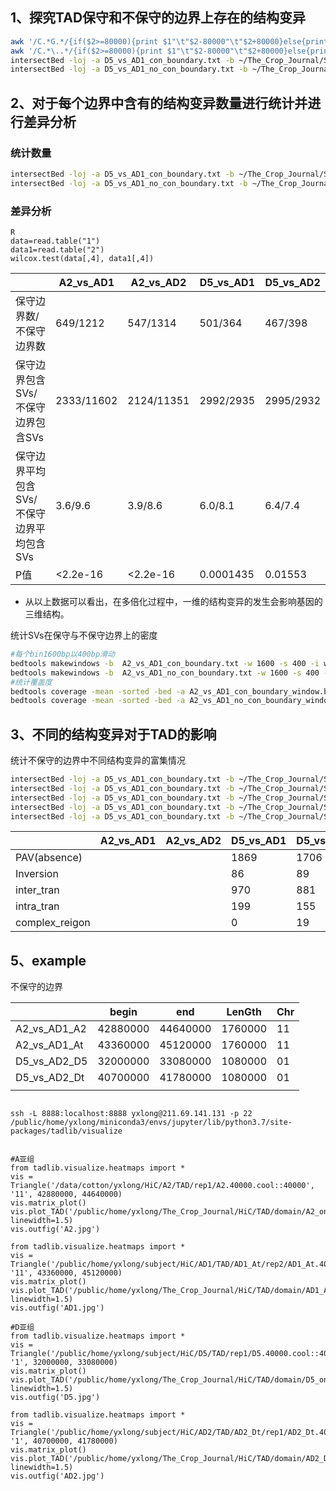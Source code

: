 ## 1、探究TAD保守和不保守的边界上存在的结构变异

```bash
awk '/C.*G.*/{if($2>=80000){print $1"\t"$2-80000"\t"$2+80000}else{print $1"\t"$2"\t"$2+80000}}' D5_vs_AD1_all_boundary.txt >D5_vs_AD1_con_boundary.txt	#提取保守的边界
awk '/C.*\..*/{if($2>=80000){print $1"\t"$2-80000"\t"$2+80000}else{print $1"\t"$2"\t"$2+80000}}' D5_vs_AD1_all_boundary.txt >D5_vs_AD1_no_con_boundary.txt	#提取不保守的边界
intersectBed -loj -a D5_vs_AD1_con_boundary.txt -b ~/The_Crop_Journal/SVs/D5_vs_AD1/D5_vs_AD1_all_D5_SV.bed |awk '$4!="."{print}'	#寻找保守的边界中所含有的SV
intersectBed -loj -a D5_vs_AD1_no_con_boundary.txt -b ~/The_Crop_Journal/SVs/D5_vs_AD1/D5_vs_AD1_all_D5_SV.bed |awk '$4!="."{print}'	#寻找不保守的边界中所含有的SV
```

## 2、对于每个边界中含有的结构变异数量进行统计并进行差异分析

### 统计数量

```bash
intersectBed -loj -a D5_vs_AD1_con_boundary.txt -b ~/The_Crop_Journal/SVs/D5_vs_AD1/D5_vs_AD1_all_D5_SV.bed |awk '{if($4!="."){print $1"\t"$2"\t"$3}else{print $1"\t"$2"\t"$3"\t""."}}'|uniq -c|awk '{if($5=="."){print $2"\t"$3"\t"$4"\t"0}else{print $2"\t"$3"\t"$4"\t"$1}}' 	#统计保守的边界含有的SV数量
intersectBed -loj -a D5_vs_AD1_no_con_boundary.txt -b ~/The_Crop_Journal/SVs/D5_vs_AD1/D5_vs_AD1_all_D5_SV.bed |awk '{if($4!="."){print $1"\t"$2"\t"$3}else{print $1"\t"$2"\t"$3"\t""."}}'|uniq -c|awk '{if($5=="."){print $2"\t"$3"\t"$4"\t"0}else{print $2"\t"$3"\t"$4"\t"$1}}'	#统计不保守的边界含有的SV数量
```

### 差异分析

```
R
data=read.table("1")
data1=read.table("2")
wilcox.test(data[,4], data1[,4])
```

|                                           | A2_vs_AD1  | A2_vs_AD2  | D5_vs_AD1 | D5_vs_AD2 |
| ----------------------------------------- | ---------- | ---------- | --------- | --------- |
| 保守边界数/不保守边界数                   | 649/1212   | 547/1314   | 501/364   | 467/398   |
| 保守边界包含SVs/不保守边界包含SVs         | 2333/11602 | 2124/11351 | 2992/2935 | 2995/2932 |
| 保守边界平均包含SVs/不保守边界平均包含SVs | 3.6/9.6    | 3.9/8.6    | 6.0/8.1   | 6.4/7.4   |
| P值                                       | <2.2e-16   | <2.2e-16   | 0.0001435 | 0.01553   |

+ 从以上数据可以看出，在多倍化过程中，一维的结构变异的发生会影响基因的三维结构。

统计SVs在保守与不保守边界上的密度

```bash
#每个bin1600bp以400bp滑动
bedtools makewindows -b  A2_vs_AD1_con_boundary.txt -w 1600 -s 400 -i winnum |sort -k1,1 -k2,3n >A2_vs_AD1_con_boundary_window.bed
bedtools makewindows -b  A2_vs_AD1_no_con_boundary.txt -w 1600 -s 400 -i winnum |sort -k1,1 -k2,3n >A2_vs_AD1_no_con_boundary_window.bed
#统计覆盖度
bedtools coverage -mean -sorted -bed -a A2_vs_AD1_con_boundary_window.bed -b ~/The_Crop_Journal/SVs/A2_vs_AD1/A2_vs_AD1_D5_SV.bed >3
bedtools coverage -mean -sorted -bed -a A2_vs_AD1_no_con_boundary_window.bed -b ~/The_Crop_Journal/SVs/A2_vs_AD1/A2_vs_AD1_D5_SV.bed >4
```

## 3、不同的结构变异对于TAD的影响

统计不保守的边界中不同结构变异的富集情况

```bash
intersectBed -loj -a D5_vs_AD1_con_boundary.txt -b ~/The_Crop_Journal/SVs/D5_vs_AD1/D5_vs_AD1_all_D5_SV.bed |awk '$4!="."{print}'|awk '/absence/{print}'|wc -l	#统计absence
intersectBed -loj -a D5_vs_AD1_con_boundary.txt -b ~/The_Crop_Journal/SVs/D5_vs_AD1/D5_vs_AD1_all_D5_SV.bed |awk '$4!="."{print}'|awk '/inv/{print}'|wc -l	#统计inversion
intersectBed -loj -a D5_vs_AD1_con_boundary.txt -b ~/The_Crop_Journal/SVs/D5_vs_AD1/D5_vs_AD1_all_D5_SV.bed |awk '$4!="."{print}'|awk '/inter/{print}'|wc -l	#统计inter_tran
intersectBed -loj -a D5_vs_AD1_con_boundary.txt -b ~/The_Crop_Journal/SVs/D5_vs_AD1/D5_vs_AD1_all_D5_SV.bed |awk '$4!="."{print}'|awk '/intra/{print}'|wc -l	#统计intra_tran
intersectBed -loj -a D5_vs_AD1_con_boundary.txt -b ~/The_Crop_Journal/SVs/D5_vs_AD1/D5_vs_AD1_all_D5_SV.bed |awk '$4!="."{print}'|awk '/com/{print}'|wc -l	#统计complex
```

|                | A2_vs_AD1 | A2_vs_AD2 | D5_vs_AD1 | D5_vs_AD2 |
| -------------- | --------- | --------- | --------- | --------- |
| PAV(absence)   |           |           | 1869      | 1706      |
| Inversion      |           |           | 86        | 89        |
| inter_tran     |           |           | 970       | 881       |
| intra_tran     |           |           | 199       | 155       |
| complex_reigon |           |           | 0         | 19        |

## 

## 5、example

不保守的边界

|              | begin    | end      | LenGth  | Chr  |
| ------------ | -------- | -------- | ------- | ---- |
| A2_vs_AD1_A2 | 42880000 | 44640000 | 1760000 | 11   |
| A2_vs_AD1_At | 43360000 | 45120000 | 1760000 | 11   |
| D5_vs_AD2_D5 | 32000000 | 33080000 | 1080000 | 01   |
| D5_vs_AD2_Dt | 40700000 | 41780000 | 1080000 | 01   |
|              |          |          |         |      |

```

ssh -L 8888:localhost:8888 yxlong@211.69.141.131 -p 22
/public/home/yxlong/miniconda3/envs/jupyter/lib/python3.7/site-packages/tadlib/visualize


#A亚组
from tadlib.visualize.heatmaps import *
vis = Triangle('/data/cotton/yxlong/HiC/A2/TAD/rep1/A2.40000.cool::40000', '11', 42880000, 44640000)
vis.matrix_plot()
vis.plot_TAD('/public/home/yxlong/The_Crop_Journal/HiC/TAD/domain/A2_only_TAD.txt', linewidth=1.5)
vis.outfig('A2.jpg')

from tadlib.visualize.heatmaps import *
vis = Triangle('/public/home/yxlong/subject/HiC/AD1/TAD/AD1_At/rep2/AD1_At.40000.cool::40000', '11', 43360000, 45120000)
vis.matrix_plot()
vis.plot_TAD('/public/home/yxlong/The_Crop_Journal/HiC/TAD/domain/AD1_At_only_TAD.txt', linewidth=1.5)
vis.outfig('AD1.jpg')

#D亚组
from tadlib.visualize.heatmaps import *
vis = Triangle('/public/home/yxlong/subject/HiC/D5/TAD/rep1/D5.40000.cool::40000', '1', 32000000, 33080000)
vis.matrix_plot()
vis.plot_TAD('/public/home/yxlong/The_Crop_Journal/HiC/TAD/domain/D5_only_TAD.txt', linewidth=1.5)
vis.outfig('D5.jpg')

from tadlib.visualize.heatmaps import *
vis = Triangle('/public/home/yxlong/subject/HiC/AD2/TAD/AD2_Dt/rep1/AD2_Dt.40000.cool::40000', '1', 40700000, 41780000)
vis.matrix_plot()
vis.plot_TAD('/public/home/yxlong/The_Crop_Journal/HiC/TAD/domain/AD2_Dt_only_TAD.txt', linewidth=1.5)
vis.outfig('AD2.jpg')
```

